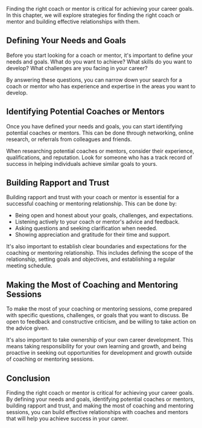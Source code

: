 
Finding the right coach or mentor is critical for achieving your career goals. In this chapter, we will explore strategies for finding the right coach or mentor and building effective relationships with them.

Defining Your Needs and Goals
-----------------------------

Before you start looking for a coach or mentor, it's important to define your needs and goals. What do you want to achieve? What skills do you want to develop? What challenges are you facing in your career?

By answering these questions, you can narrow down your search for a coach or mentor who has experience and expertise in the areas you want to develop.

Identifying Potential Coaches or Mentors
----------------------------------------

Once you have defined your needs and goals, you can start identifying potential coaches or mentors. This can be done through networking, online research, or referrals from colleagues and friends.

When researching potential coaches or mentors, consider their experience, qualifications, and reputation. Look for someone who has a track record of success in helping individuals achieve similar goals to yours.

Building Rapport and Trust
--------------------------

Building rapport and trust with your coach or mentor is essential for a successful coaching or mentoring relationship. This can be done by:

* Being open and honest about your goals, challenges, and expectations.
* Listening actively to your coach or mentor's advice and feedback.
* Asking questions and seeking clarification when needed.
* Showing appreciation and gratitude for their time and support.

It's also important to establish clear boundaries and expectations for the coaching or mentoring relationship. This includes defining the scope of the relationship, setting goals and objectives, and establishing a regular meeting schedule.

Making the Most of Coaching and Mentoring Sessions
--------------------------------------------------

To make the most of your coaching or mentoring sessions, come prepared with specific questions, challenges, or goals that you want to discuss. Be open to feedback and constructive criticism, and be willing to take action on the advice given.

It's also important to take ownership of your own career development. This means taking responsibility for your own learning and growth, and being proactive in seeking out opportunities for development and growth outside of coaching or mentoring sessions.

Conclusion
----------

Finding the right coach or mentor is critical for achieving your career goals. By defining your needs and goals, identifying potential coaches or mentors, building rapport and trust, and making the most of coaching and mentoring sessions, you can build effective relationships with coaches and mentors that will help you achieve success in your career.
